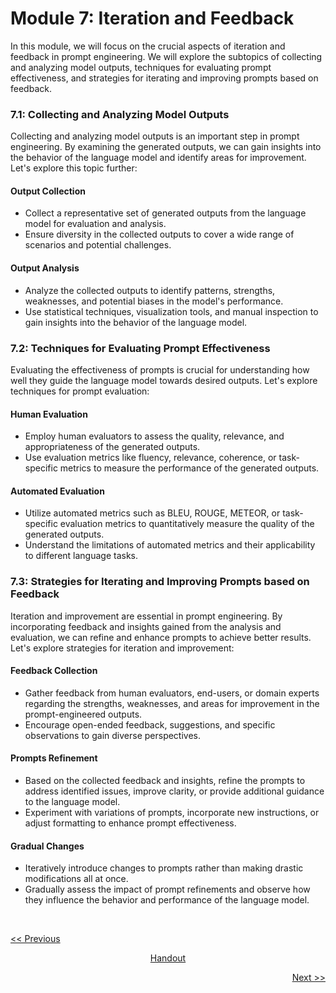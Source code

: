 # Module 7: Iteration and Feedback
In this module, we will focus on the crucial aspects of iteration and feedback in prompt engineering. We will explore the subtopics of collecting and analyzing model outputs, techniques for evaluating prompt effectiveness, and strategies for iterating and improving prompts based on feedback.

### 7.1: Collecting and Analyzing Model Outputs
Collecting and analyzing model outputs is an important step in prompt engineering. By examining the generated outputs, we can gain insights into the behavior of the language model and identify areas for improvement. Let's explore this topic further:

#### Output Collection
   - Collect a representative set of generated outputs from the language model for evaluation and analysis.
   - Ensure diversity in the collected outputs to cover a wide range of scenarios and potential challenges.

#### Output Analysis
   - Analyze the collected outputs to identify patterns, strengths, weaknesses, and potential biases in the model's performance.
   - Use statistical techniques, visualization tools, and manual inspection to gain insights into the behavior of the language model.

### 7.2: Techniques for Evaluating Prompt Effectiveness
Evaluating the effectiveness of prompts is crucial for understanding how well they guide the language model towards desired outputs. Let's explore techniques for prompt evaluation:

#### Human Evaluation
   - Employ human evaluators to assess the quality, relevance, and appropriateness of the generated outputs.
   - Use evaluation metrics like fluency, relevance, coherence, or task-specific metrics to measure the performance of the generated outputs.

#### Automated Evaluation
   - Utilize automated metrics such as BLEU, ROUGE, METEOR, or task-specific evaluation metrics to quantitatively measure the quality of the generated outputs.
   - Understand the limitations of automated metrics and their applicability to different language tasks.

### 7.3: Strategies for Iterating and Improving Prompts based on Feedback
Iteration and improvement are essential in prompt engineering. By incorporating feedback and insights gained from the analysis and evaluation, we can refine and enhance prompts to achieve better results. Let's explore strategies for iteration and improvement:

#### Feedback Collection
   - Gather feedback from human evaluators, end-users, or domain experts regarding the strengths, weaknesses, and areas for improvement in the prompt-engineered outputs.
   - Encourage open-ended feedback, suggestions, and specific observations to gain diverse perspectives.

#### Prompts Refinement
   - Based on the collected feedback and insights, refine the prompts to address identified issues, improve clarity, or provide additional guidance to the language model.
   - Experiment with variations of prompts, incorporate new instructions, or adjust formatting to enhance prompt effectiveness.

#### Gradual Changes
   - Iteratively introduce changes to prompts rather than making drastic modifications all at once.
   - Gradually assess the impact of prompt refinements and observe how they influence the behavior and performance of the language model.

<br>

<p align="left"><a href="https://github.com/vennby/ChatGPT-University/blob/main/Prompt%20Engineering/Module%2006.md"><< Previous</a></p>
<p align="center"><a href="https://github.com/vennby/ChatGPT-University/blob/main/Prompt%20Engineering/Handout.md">Handout</a></p>
<p align="right"><a href="https://github.com/vennby/ChatGPT-University/blob/main/Prompt%20Engineering/Module%2008.md">Next >></a></p>
